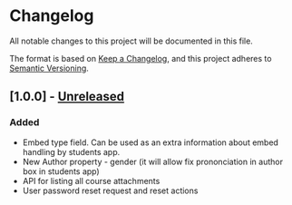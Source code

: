 # Changelog
All notable changes to this project will be documented in this file.

The format is based on [Keep a Changelog](https://keepachangelog.com/en/1.0.0/),
and this project adheres to [Semantic Versioning](https://semver.org/spec/v2.0.0.html).

## [1.0.0] - [Unreleased]

### Added
- Embed type field. Can be used as an extra information about embed handling by students app. 
- New Author property - gender (it will allow fix prononciation in author box in students app)
- API for listing all course attachments
- User password reset request and reset actions

[Unreleased]: https://github.com/owncourses/courses-server/compare/cbe9d0b142e7c6ace6b392412941075990494a47...41960407e7a68ba7d867509108d51de4d78618a2

